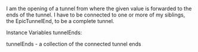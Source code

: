 I am the opening of a tunnel from where the given value is forwarded to the ends of the tunnel. I have to be connected to one or more of my siblings, the EpicTunnelEnd, to be a complete tunnel.

Instance Variables
	tunnelEnds:		<Object>

tunnelEnds
	- a collection of the connected tunnel ends
